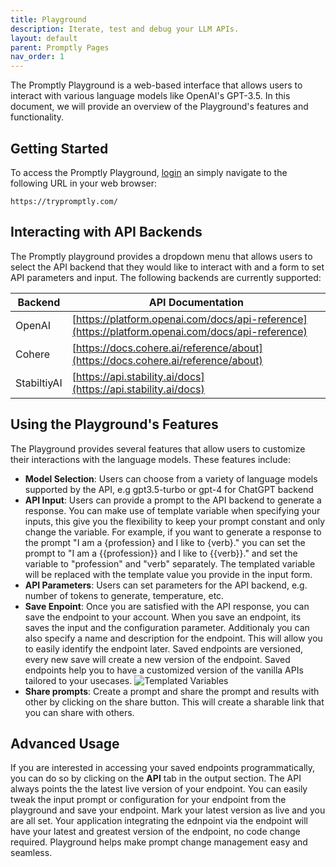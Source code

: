 ```yaml
---
title: Playground
description: Iterate, test and debug your LLM APIs.
layout: default
parent: Promptly Pages
nav_order: 1
---
```


The Promptly Playground is a web-based interface that allows users to interact with various language models like OpenAI's GPT-3.5. In this document, we will provide an overview of the Playground's features and functionality.

## Getting Started
To access the Promptly Playground, [login](https://trypromptly.com/login) an simply navigate to the following URL in your web browser:

```
https://trypromptly.com/
```

## Interacting with API Backends
The Promptly playground provides a dropdown menu that allows users to select the API backend that they would like to interact with and a form to set API parameters and input. The following backends are currently supported:

| Backend | API Documentation |
| ------- | --- |
| OpenAI | [https://platform.openai.com/docs/api-reference](https://platform.openai.com/docs/api-reference) |
| Cohere | [https://docs.cohere.ai/reference/about](https://docs.cohere.ai/reference/about)         |
| StabiltiyAI | [https://api.stability.ai/docs](https://api.stability.ai/docs)             |

## Using the Playground's Features
The Playground provides several features that allow users to customize their interactions with the language models. These features include:
* **Model Selection**: Users can choose from a variety of language models supported by the API, e.g gpt3.5-turbo or gpt-4 for ChatGPT backend
* **API Input**: Users can provide a prompt to the API backend to generate a response. You can make use of template variable when specifying your inputs, this give you the flexibility to keep your prompt constant and only change the variable. For example, if you want to generate a response to the prompt "I am a {profession} and I like to {verb}." you can set the prompt to "I am a {{profession}} and I like to {{verb}}." and set the variable to "profession" and "verb" separately. The templated variable will be replaced with the template value you provide in the input form.
* **API Parameters**: Users can set parameters for the API backend, e.g. number of tokens to generate, temperature, etc.
* **Save Enpoint**: Once you are satisfied with the API response, you can save the endpoint to your account.  When you save an endpoint, its saves the input and the configuration parameter. Additionaly you can also specify a name and description for the endpoint. This will allow you to easily identify the endpoint later. Saved endpoints are versioned, every new save will create a new version of the endpoint. Saved endpoints help you to have a customized version of the vanilla APIs tailored to your usecases. 
![Templated Variables](../assets/images/pages_playground_templates.gif)
* **Share prompts**: Create a prompt and share the prompt and results with other by clicking on the share button. This will create a sharable link that you can share with others.
## Advanced Usage
If you are interested in accessing your saved endpoints programmatically, you can do so by clicking on the **API** tab in the output section. The API always points the the latest live version of your endpoint. 
You can easily tweak the input prompt or configuration for your endpoint from the playground and save your endpoint. Mark your latest version as live and you are all set. Your application integrating the ednpoint via the endpoint will have your latest and greatest version of the endpoint, no code change required. 
Playground helps make prompt change management easy and seamless.

